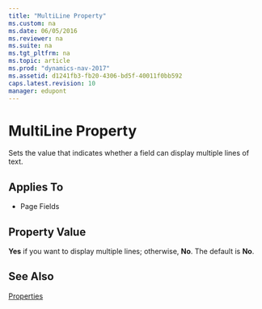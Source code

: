 ```yaml
---
title: "MultiLine Property"
ms.custom: na
ms.date: 06/05/2016
ms.reviewer: na
ms.suite: na
ms.tgt_pltfrm: na
ms.topic: article
ms.prod: "dynamics-nav-2017"
ms.assetid: d1241fb3-fb20-4306-bd5f-40011f0bb592
caps.latest.revision: 10
manager: edupont
---
```

# MultiLine Property
Sets the value that indicates whether a field can display multiple lines of text.  
  
## Applies To  
  
-   Page Fields  
  
## Property Value  
 **Yes** if you want to display multiple lines; otherwise, **No**. The default is **No**.  
  
## See Also  
 [Properties](Properties.md)